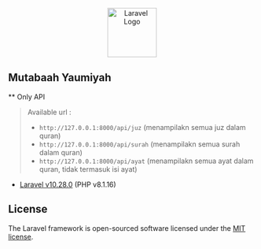<p align="center"><img src="https://raw.githubusercontent.com/laravel/art/master/logo-lockup/5%20SVG/2%20CMYK/1%20Full%20Color/laravel-logolockup-cmyk-red.svg" height="100" alt="Laravel Logo"></p>

## Mutabaah Yaumiyah

** Only API

<blockquote>
Available url :
<ul>
<li><code>http://127.0.0.1:8000/api/juz</code> (menampilakn semua juz dalam quran)</li>
<li><code>http://127.0.0.1:8000/api/surah</code> (menampilakn semua surah dalam quran)</li>
<li><code>http://127.0.0.1:8000/api/ayat</code>  (menampilakn semua ayat dalam quran, tidak termasuk isi ayat)</li>
</ul>
</blockquote>

- [Laravel v10.28.0](https://laravel.com/docs) (PHP v8.1.16)


## License

The Laravel framework is open-sourced software licensed under the [MIT license](https://opensource.org/licenses/MIT).
